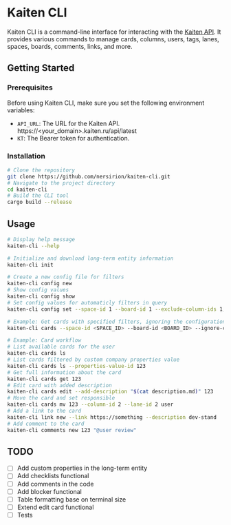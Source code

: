 # Kaiten CLI

Kaiten CLI is a command-line interface for interacting with the [Kaiten API](https://developers.kaiten.ru). It provides various commands to manage cards, columns, users, tags, lanes, spaces, boards, comments, links, and more.

## Getting Started

### Prerequisites

Before using Kaiten CLI, make sure you set the following environment variables:

- `API_URL`: The URL for the Kaiten API. https://<your_domain>.kaiten.ru/api/latest
- `KT`: The Bearer token for authentication.

### Installation

```bash
# Clone the repository
git clone https://github.com/nersirion/kaiten-cli.git
# Navigate to the project directory
cd kaiten-cli
# Build the CLI tool
cargo build --release
```

## Usage

```bash
# Display help message
kaiten-cli --help

# Initialize and download long-term entity information
kaiten-cli init

# Create a new config file for filters
kaiten-cli config new
# Show config values
kaiten-cli config show
# Set config values for automaticly filters in query
kaiten-cli config set --space-id 1 --board-id 1 --exclude-column-ids 1,2

# Example: Get cards with specified filters, ignoring the configuration values.
kaiten-cli cards --space-id <SPACE_ID> --board-id <BOARD_ID> --ignore-config

# Example: Card workflow
# List available cards for the user
kaiten-cli cards ls
# List cards filtered by custom company properties value
kaiten-cli cards ls --properties-value-id 123
# Get full information about the card
kaiten-cli cards get 123
# Edit card with added description
kaiten-cli cards edit --add-description "$(cat description.md)" 123
# Move the card and set responsible
kaiten-cli cards mv 123 --column-id 2 --lane-id 2 user
# Add a link to the card
kaiten-cli link new --link https://something --description dev-stand
# Add comment to the card
kaiten-cli comments new 123 "@user review" 
```

## TODO

- [ ] Add custom properties in the long-term entity
- [ ] Add checklists functional
- [ ] Add comments in the code
- [ ] Add blocker functional
- [ ] Table formatting base on terminal size
- [ ] Extend edit card functional
- [ ] Tests
